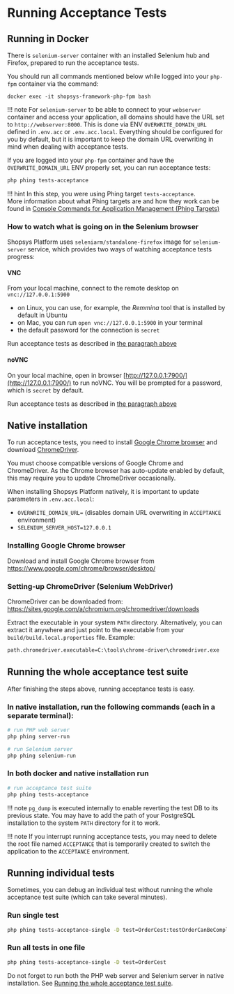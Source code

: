 # Running Acceptance Tests

## Running in Docker
There is `selenium-server` container with an installed Selenium hub and Firefox, prepared to run the acceptance tests.

You should run all commands mentioned below while logged into your `php-fpm` container via the command:
```
docker exec -it shopsys-framework-php-fpm bash
```

!!! note
    For `selenium-server` to be able to connect to your `webserver` container and access your application, all domains should have the URL set to `http://webserver:8000`.
    This is done via ENV `OVERWRITE_DOMAIN_URL` defined in `.env.acc` or `.env.acc.local`.
    Everything should be configured for you by default, but it is important to keep the domain URL overwriting in mind when dealing with acceptance tests.

If you are logged into your `php-fpm` container and have the `OVERWRITE_DOMAIN_URL` ENV properly set,
you can run acceptance tests:
```sh
php phing tests-acceptance
```

!!! hint
    In this step, you were using Phing target `tests-acceptance`.  
    More information about what Phing targets are and how they work can be found in [Console Commands for Application Management (Phing Targets)](../introduction/console-commands-for-application-management-phing-targets.md)

### How to watch what is going on in the Selenium browser
Shopsys Platform uses `seleniarm/standalone-firefox` image for `selenium-server` service, which provides two ways of watching acceptance tests progress:

#### VNC
From your local machine, connect to the remote desktop on `vnc://127.0.0.1:5900`

- on Linux, you can use, for example, the *Remmina* tool that is installed by default in Ubuntu
- on Mac, you can run `open vnc://127.0.0.1:5900` in your terminal
- the default password for the connection is `secret`

Run acceptance tests as described in [the paragraph above](#running-in-docker)

#### noVNC
On your local machine, open in browser [http://127.0.0.1:7900/](http://127.0.0.1:7900/) to run noVNC.
You will be prompted for a password, which is `secret` by default.

Run acceptance tests as described in [the paragraph above](#running-in-docker)

## Native installation
To run acceptance tests, you need to install [Google Chrome browser](https://www.google.com/chrome/browser/desktop/) and download [ChromeDriver](https://sites.google.com/a/chromium.org/chromedriver/).

You must choose compatible versions of Google Chrome and ChromeDriver.
As the Chrome browser has auto-update enabled by default, this may require you to update ChromeDriver occasionally.

When installing Shopsys Platform natively, it is important to update parameters in `.env.acc.local`:

* `OVERWRITE_DOMAIN_URL=` (disables domain URL overwriting in `ACCEPTANCE` environment)
* `SELENIUM_SERVER_HOST=127.0.0.1`

### Installing Google Chrome browser
Download and install Google Chrome browser from <https://www.google.com/chrome/browser/desktop/>

### Setting-up ChromeDriver (Selenium WebDriver)
ChromeDriver can be downloaded from: <https://sites.google.com/a/chromium.org/chromedriver/downloads>

Extract the executable in your system `PATH` directory.
Alternatively, you can extract it anywhere and just point to the executable from your `build/build.local.properties` file.
Example:
```sh
path.chromedriver.executable=C:\tools\chrome-driver\chromedriver.exe
```

## Running the whole acceptance test suite
After finishing the steps above, running acceptance tests is easy.

### In native installation, run the following commands (each in a separate terminal):
```sh
# run PHP web server
php phing server-run

# run Selenium server
php phing selenium-run
```

### In both docker and native installation run
```sh
# run acceptance test suite
php phing tests-acceptance
```

!!! note
    `pg_dump` is executed internally to enable reverting the test DB to its previous state.
    You may have to add the path of your PostgreSQL installation to the system `PATH` directory for it to work.

!!! note
    If you interrupt running acceptance tests, you may need to delete the root file named `ACCEPTANCE` that is temporarily created to switch the application to the `ACCEPTANCE` environment.

## Running individual tests
Sometimes, you can debug an individual test without running the whole acceptance test suite (which can take several minutes).

### Run single test
```sh
php phing tests-acceptance-single -D test=OrderCest:testOrderCanBeCompleted
```

### Run all tests in one file
```sh
php phing tests-acceptance-single -D test=OrderCest
```

Do not forget to run both the PHP web server and Selenium server in native installation. See [Running the whole acceptance test suite](#running-the-whole-acceptance-test-suite).

